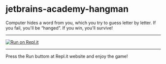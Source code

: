 # jetbrains-academy-hangman
Computer hides a word from you, which you try to guess letter by letter. If you fail, you'll be “hanged”. If you win, you'll survive!

___
[![Run on Repl.it](https://repl.it/badge/github/martinezga/jetbrains-academy-hangman)](https://repl.it/github/martinezga/jetbrains-academy-hangman)
___

Press the Run buttom at Repl.it website and enjoy the game!
